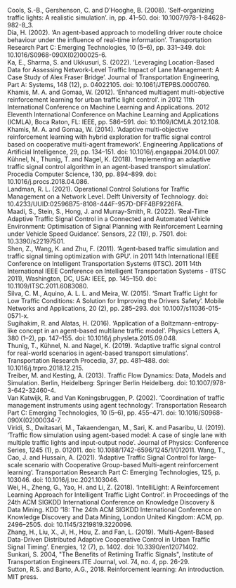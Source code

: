 Cools, S.-B., Gershenson, C. and D’Hooghe, B. (2008). ‘Self-organizing traffic lights: A realistic simulation’. in, pp. 41–50. doi: 10.1007/978-1-84628-982-8_3.   
Dia, H. (2002). ‘An agent-based approach to modelling driver route choice behaviour under the influence of real-time information’. Transportation Research Part C: Emerging Technologies, 10 (5–6), pp. 331–349. doi: 10.1016/S0968-090X(02)00025-6.   
Ka, E., Sharma, S. and Ukkusuri, S. (2022). ‘Leveraging Location-Based Data for Assessing Network-Level Traffic Impact of Lane Management: A Case Study of Alex Fraser Bridge’. Journal of Transportation Engineering, Part A: Systems, 148 (12), p. 04022105. doi: 10.1061/JTEPBS.0000760.   
Khamis, M. A. and Gomaa, W. (2012). ‘Enhanced multiagent multi-objective reinforcement learning for urban traffic light control’. in 2012 11th International Conference on Machine Learning and Applications. 2012 Eleventh International Conference on Machine Learning and Applications (ICMLA), Boca Raton, FL: IEEE, pp. 586–591. doi: 10.1109/ICMLA.2012.108.   
Khamis, M. A. and Gomaa, W. (2014). ‘Adaptive multi-objective reinforcement learning with hybrid exploration for traffic signal control based on cooperative multi-agent framework’. Engineering Applications of Artificial Intelligence, 29, pp. 134–151. doi: 10.1016/j.engappai.2014.01.007.   
Kühnel, N., Thunig, T. and Nagel, K. (2018). ‘Implementing an adaptive traffic signal control algorithm in an agent-based transport simulation’. Procedia Computer Science, 130, pp. 894–899. doi: 10.1016/j.procs.2018.04.086.   
Landman, R. L. (2021). Operational Control Solutions for Traffic Management on a Network Level. Delft University of Technology. doi: 10.4233/UUID:02596B75-8108-444F-957D-DFF4BF9226FA.   
Maadi, S., Stein, S., Hong, J. and Murray-Smith, R. (2022). ‘Real-Time Adaptive Traffic Signal Control in a Connected and Automated Vehicle Environment: Optimisation of Signal Planning with Reinforcement Learning under Vehicle Speed Guidance’. Sensors, 22 (19), p. 7501. doi: 10.3390/s22197501.   
Shen, Z., Wang, K. and Zhu, F. (2011). ‘Agent-based traffic simulation and traffic signal timing optimization with GPU’. in 2011 14th International IEEE Conference on Intelligent Transportation Systems (ITSC). 2011 14th International IEEE Conference on Intelligent Transportation Systems - (ITSC 2011), Washington, DC, USA: IEEE, pp. 145–150. doi: 10.1109/ITSC.2011.6083080.   
Silva, C. M., Aquino, A. L. L. and Meira, W. (2015). ‘Smart Traffic Light for Low Traffic Conditions: A Solution for Improving the Drivers Safety’. Mobile Networks and Applications, 20 (2), pp. 285–293. doi: 10.1007/s11036-015-0571-x.   
Sugihakim, R. and Alatas, H. (2016). ‘Application of a Boltzmann-entropy-like concept in an agent-based multilane traffic model’. Physics Letters A, 380 (1–2), pp. 147–155. doi: 10.1016/j.physleta.2015.09.048.   
Thunig, T., Kühnel, N. and Nagel, K. (2019). ‘Adaptive traffic signal control for real-world scenarios in agent-based transport simulations’. Transportation Research Procedia, 37, pp. 481–488. doi: 10.1016/j.trpro.2018.12.215.   
Treiber, M. and Kesting, A. (2013). Traffic Flow Dynamics: Data, Models and Simulation. Berlin, Heidelberg: Springer Berlin Heidelberg. doi: 10.1007/978-3-642-32460-4.   
Van Katwijk, R. and Van Koningsbruggen, P. (2002). ‘Coordination of traffic management instruments using agent technology’. Transportation Research Part C: Emerging Technologies, 10 (5–6), pp. 455–471. doi: 10.1016/S0968-090X(02)00034-7.   
Viridi, S., Dwitasari, M., Takaendengan, M., Sari, K. and Pasaribu, U. (2019). ‘Traffic flow simulation using agent-based model: A case of single lane with multiple traffic lights and input-output node’. Journal of Physics: Conference Series, 1245 (1), p. 012011. doi: 10.1088/1742-6596/1245/1/012011.
Wang, T., Cao, J. and Hussain, A. (2021). ‘Adaptive Traffic Signal Control for large-scale scenario with Cooperative Group-based Multi-agent reinforcement learning’. Transportation Research Part C: Emerging Technologies, 125, p. 103046. doi: 10.1016/j.trc.2021.103046.   
Wei, H., Zheng, G., Yao, H. and Li, Z. (2018). ‘IntelliLight: A Reinforcement Learning Approach for Intelligent Traffic Light Control’. in Proceedings of the 24th ACM SIGKDD International Conference on Knowledge Discovery & Data Mining. KDD ’18: The 24th ACM SIGKDD International Conference on Knowledge Discovery and Data Mining, London United Kingdom: ACM, pp. 2496–2505. doi: 10.1145/3219819.3220096.   
Zhang, H., Liu, X., Ji, H., Hou, Z. and Fan, L. (2019). ‘Multi-Agent-Based Data-Driven Distributed Adaptive Cooperative Control in Urban Traffic Signal Timing’.    Energies, 12 (7), p. 1402. doi: 10.3390/en12071402.   
Sunkari, S. 2004, "The Benefits of Retiming Traffic Signals", Institute of Transportation Engineers.ITE Journal, vol. 74, no. 4, pp. 26-29.   
Sutton, R.S. and Barto, A.G., 2018. Reinforcement learning: An introduction. MIT press.   
